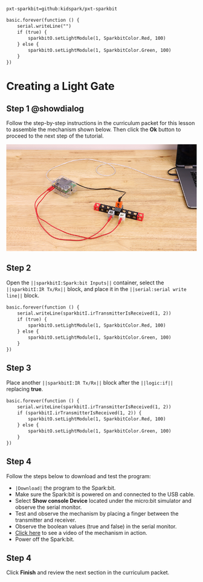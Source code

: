 ```package
pxt-sparkbit=github:kidspark/pxt-sparkbit
```

```template
basic.forever(function () {
    serial.writeLine("")
    if (true) {
        sparkbitO.setLightModule(1, SparkbitColor.Red, 100)
    } else {
        sparkbitO.setLightModule(1, SparkbitColor.Green, 100)
    }
})
```

# Creating a Light Gate

## Step 1 @showdialog

Follow the step-by-step instructions in the curriculum packet for this lesson to assemble the mechanism shown below. Then click the **Ok** button to proceed to the next step of the tutorial.

![light-gate](https://raw.githubusercontent.com/KidSpark/tutorials/master/assets/2-4-light-gate.png)

## Step 2

Open the ``||sparkbitI:Spark:bit Inputs||`` container, select the ``||sparkbitI:IR Tx/Rx||`` block, and place it in the ``||serial:serial write line||`` block.

```blocks
basic.forever(function () {
    serial.writeLine(sparkbitI.irTransmitterIsReceived(1, 2))
    if (true) {
        sparkbitO.setLightModule(1, SparkbitColor.Red, 100)
    } else {
        sparkbitO.setLightModule(1, SparkbitColor.Green, 100)
    }
})
```

## Step 3

Place another ``||sparkbitI:IR Tx/Rx||`` block after the ``||logic:if||`` replacing **true**.

```blocks
basic.forever(function () {
    serial.writeLine(sparkbitI.irTransmitterIsReceived(1, 2))
    if (sparkbitI.irTransmitterIsReceived(1, 2)) {
        sparkbitO.setLightModule(1, SparkbitColor.Red, 100)
    } else {
        sparkbitO.setLightModule(1, SparkbitColor.Green, 100)
    }
})
```

## Step 4

Follow the steps below to download and test the program:
* ``|Download|`` the program to the Spark:bit.
* Make sure the Spark:bit is powered on and connected to the USB cable.
* Select **Show console Device** located under the micro:bit simulator and observe the serial monitor.
* Test and observe the mechanism by placing a finger between the transmitter and receiver.
* Observe the boolean values (true and false) in the serial monitor.
* [Click here](https://youtu.be/LfntBsh-KXE) to see a video of the mechanism in action.
* Power off the Spark:bit.

## Step 4

Click **Finish** and review the next section in the curriculum packet.